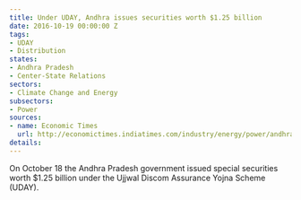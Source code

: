 ```yaml
---
title: Under UDAY, Andhra issues securities worth $1.25 billion
date: 2016-10-19 00:00:00 Z
tags:
- UDAY
- Distribution
states:
- Andhra Pradesh
- Center-State Relations
sectors:
- Climate Change and Energy
subsectors:
- Power
sources:
- name: Economic Times
  url: http://economictimes.indiatimes.com/industry/energy/power/andhra-to-issue-securities-worth-rs-8256-cr-under-uday/articleshow/54831106.cms
details: 
---
```


On October 18 the Andhra Pradesh government issued special securities worth $1.25 billion under the Ujjwal Discom Assurance Yojna Scheme (UDAY).
